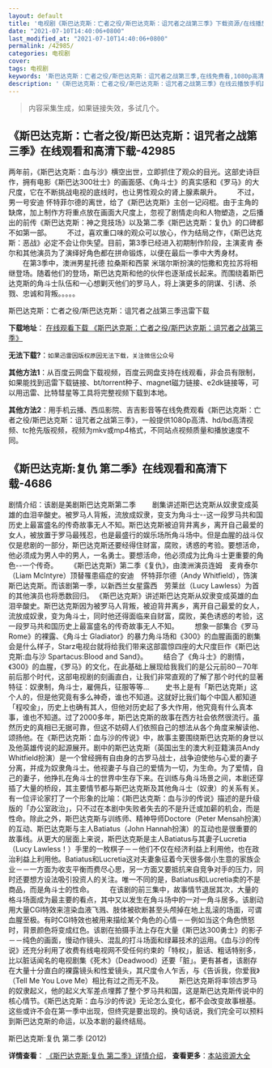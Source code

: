 ```yaml
---
layout: default
title: '电视剧《斯巴达克斯：亡者之役/斯巴达克斯：诅咒者之战第三季》下载资源/在线播放/视频地址/1080p/高清/蓝光'
date: "2021-07-10T14:40:06+0800"
last_modified_at: "2021-07-10T14:40:06+0800"
permalink: /42985/
categories: 电视剧
cover:
tags: 电视剧
keywords: '斯巴达克斯：亡者之役/斯巴达克斯：诅咒者之战第三季,在线免费看,1080p高清,bt种子,torrent,百度云盘,magnet,磁力链,迅雷下载资源'
description: '《斯巴达克斯：亡者之役/斯巴达克斯：诅咒者之战第三季》在线云播放手机西瓜影院吉吉影音免费看，1080p高清bd/hd未删减完整版和tc抢先枪版，mkv/mp4格式，附带bt/torrent种子、magnet/磁力链、百度云盘、网盘资源迅雷下载链接'
---
```


>内容采集生成，如果链接失效，多试几个。


## 《斯巴达克斯：亡者之役/斯巴达克斯：诅咒者之战第三季》在线观看和高清下载-42985

两年前，《斯巴达克斯：血与沙》横空出世，立即抓住了观众的目光。这部史诗巨作，拥有电影《斯巴达300壮士》的画面感、《角斗士》的真实感和《罗马》的大尺度，它在不断挑战电视的底线时，也让男性观众的肾上腺素飙升。 　　不过，男一号安迪 怀特菲尔德的离世，给了《斯巴达克斯》主创一记闷棍。由于主角的缺席，加上制作方将重点放在画面大尺度上，忽视了剧情走向和人物塑造，之后播出的前传《斯巴达克斯：神之竞技场》以及第二季《斯巴达克斯：复仇》的口碑都不如第一部。 　　不过，喜欢重口味的观众可以放心，作为结局之作，《斯巴达克斯：恶战》必定不会让你失望。目前，第3季已经进入初期制作阶段，主演麦肯 泰尔和其他演员为了演绎好角色都在拼命锻炼，以便在最后一季中大秀身材。 　　在第3季中，澳洲男星托德 拉桑斯和西蒙 米瑞尔斯扮演的恺撒和克拉苏将相继登场。随着他们的登场，斯巴达克斯和他的伙伴也逐渐成长起来。而围绕着斯巴达克斯的角斗士队伍和一心想剿灭他们的罗马人，将上演更多的阴谋、引诱、杀戮、忠诚和背叛。。。。。</p>


斯巴达克斯：亡者之役/斯巴达克斯：诅咒者之战第三季迅雷下载

**下载地址**： [在线观看下载 《斯巴达克斯：亡者之役/斯巴达克斯：诅咒者之战第三季》](https://www.993dy.com//vod-detail-id-9030.html) 


**无法下载?**：`如果迅雷因版权原因无法下载，关注微信公众号 `

**其他方法1**：从百度云网盘下载视频，百度云网盘支持在线观看，非会员有限制，如果能找到迅雷下载链接、bt/torrent种子、magnet磁力链接、e2dk链接等，可以用迅雷、比特彗星等工具将完整视频下载到本地。

**其他方法2**：用手机云播、西瓜影院、吉吉影音等在线免费观看《斯巴达克斯：亡者之役/斯巴达克斯：诅咒者之战第三季》，一般提供1080p高清、hd/bd高清视频、tc抢先版视频，视频为mkv或mp4格式，不同站点视频质量和播放速度不同。


## 《斯巴达克斯:复仇 第二季》在线观看和高清下载-4686

剧情介绍：该剧是美剧斯巴达克斯第二季   　　剧集讲述斯巴达克斯从奴隶变成英雄的血泪辛酸史。被罗马人背叛，流放成奴隶，变支为角斗士--这一段罗马共和国历史上最富盛名的传奇故事无人不知。斯巴达克斯被迫背井离乡，离开自己最爱的女人，被放置于罗马最残忍，也是最盛行的娱乐场所角斗场中。但是血腥的战斗仅仅是悲剧的一部分，斯巴达克斯还要经得住财富，腐败，诱惑的考验。要想活命，他必须成为男人中的男人，一名勇士。要想活命，他必须成为比角斗士更重要的角色--一个传奇。   　　《斯巴达克斯》第二季《复仇》，由澳洲演员连姆　麦肯泰尔（Liam McIntyre）顶替罹患癌症的安迪　怀特菲尔德（Andy Whitfield），饰演斯巴达克斯。而该剧第一季，以新西兰女星露西　劳莱丝（Lucy Lawless）为首的其他演员也将悉数回归。 《斯巴达克斯》讲述斯巴达克斯从奴隶变成英雄的血泪辛酸史。斯巴达克斯因为被罗马人背叛，被迫背井离乡，离开自己最爱的女人，流放成奴隶，变为角斗士，同时他还得面临来自财富，腐败，美色诱惑的考验，这一段罗马共和国历史上最富盛名的传奇故事无人不知。   　　想象一部集合《罗马 Rome》的裸露、《角斗士 Gladiator》的暴力角斗场和《300》的血腥画面的剧集会是什么样子，Starz电视台就将给我们带来这部震惊四座的大尺度巨作《斯巴达克斯:血与沙 Spartacus:Blood and Sand》。   　　结合了《角斗士》的剧情，《300》的血腥，《罗马》的文化，在此基础上展现给我我们的是公元前80－70年前后那个时代，这部电视剧的刻画直白，让我们非常直观的了解了那个时代的显著特征：奴隶制，角斗士，雇佣兵，征服等等...   　　史书上是有「斯巴达克斯」这个人的，但是他究竟有多么神奇，谁也不知道。这就好比我们每个中国人都知道「程咬金」，历史上也确有其人，但他对历史起了多大作用，他究竟有什么真本事，谁也不知道。过了2000多年，斯巴达克斯的故事在西方社会依然很流行。虽然历史的真相已无据可靠，但这不妨碍人们依照自己的想法从各个角度来解读他、颂扬他。在《斯巴达克斯：血与沙的传说》中，故事主要围绕斯巴达克斯的身世以及他英雄传说的起源展开。剧中的斯巴达克斯（英国出生的澳大利亚籍演员Andy Whitfield扮演）是一个曾经拥有自由身的古罗马战士，战争迫使他与心爱的妻子分离，并成为奴隶角斗士。他视妻子与自己的爱情为一切，为生命。为了爱情，自己的妻子，他挣扎在角斗士的世界中生存下来。在训练与角斗场景之间，本剧还穿插了大量的桥段，其主要情节都与斯巴达克斯及其他角斗士（奴隶）的关系有关。有一位评论家打了一个形象的比喻：《斯巴达克斯：血与沙的传说》描述的是升级版的「办公室政治」，只不过在本剧中失败者失去的不是升迁或加薪的机会，而是性命。除此之外，斯巴达克斯与训练师、精神导师Doctore（Peter Mensah扮演）的互动、斯巴达克斯与主人Batiatus（John Hannah扮演）的互动也是很重要的故事线。从更大的层面上来说，斯巴达克斯是主人Batiatus与其妻子Lucretia（Lucy Lawless！）手里的一枚棋子－－他们不仅在经济利益上利用他，也在政治利益上利用他。Batiatus和Lucretia这对夫妻象征着今天很多做小生意的家族企业－－一方面为收支平衡而费尽心思，另一方面又要抵抗来自竞争对手的压力，同时还要想方设法吸引投资人的关注。唯一不同的是，Batiatus和Lucretia卖的不是商品，而是角斗士的性命。   　　在该剧的前三集中，故事情节退居其次，大量的格斗场面成为最主要的看点，其中又以发生在角斗场中的一对一角斗居多。该剧动用大量CGI特效来渲染血液飞溅、肢体被砍断甚至头颅掉在地上乱滚的场面，可谓血腥至极。有时CGI特效也被用来描绘某个角色的心情－－例如当这个角色愤怒时，背景颜色将变成红色。该剧在拍摄手法上存在大量《斯巴达300勇士》的影子－－纯色的画面，慢动作镜头、混乱的打斗场面和绿幕技术的运用。《血与沙的传说》还充分利用了收费有线电视网不受任何约束的「特权」，脏话、粗话特别多，比以脏话闻名的电视剧集《死木》（Deadwood）还要「脏」。更有甚者，该剧存在大量十分直白的裸露镜头和性爱镜头，其尺度令人乍舌，与《告诉我，你爱我》（Tell Me You Love Me）相比有过之而无不及。   　　斯巴达克斯将率领古罗马的奴隶起义，他的起义大军差点埋葬了整个罗马共和国，这是斯巴达克斯传说中的核心情节。《斯巴达克斯：血与沙的传说》无论怎么变化，都不会改变故事根基。这些或许不会在第一季中出现，但终究是要出现的。换句话说，我们完全可以预料到斯巴达克斯的命运，以及本剧的最终结局。


斯巴达克斯:复仇 第二季 (2012)

**详情查看**： [《斯巴达克斯:复仇 第二季》详情介绍](/movie/4686/)， **查看更多**：[本站资源大全](/movie/t/all/)

